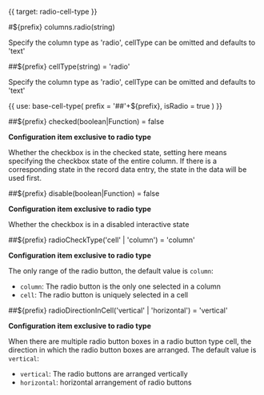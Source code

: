 {{ target: radio-cell-type }}

#${prefix} columns.radio(string)

Specify the column type as 'radio', cellType can be omitted and defaults to 'text'

##${prefix} cellType(string) = 'radio'

Specify the column type as 'radio', cellType can be omitted and defaults to 'text'

{{ use: base-cell-type(
    prefix = '##'+${prefix},
    isRadio = true
) }}

##${prefix} checked(boolean|Function) = false

**Configuration item exclusive to radio type**

Whether the checkbox is in the checked state, setting here means specifying the checkbox state of the entire column. If there is a corresponding state in the record data entry, the state in the data will be used first.

##${prefix} disable(boolean|Function) = false

**Configuration item exclusive to radio type**

Whether the checkbox is in a disabled interactive state

##${prefix} radioCheckType('cell' | 'column') = 'column'

**Configuration item exclusive to radio type**

 The only range of the radio button, the default value is `column`:

  * `column`: The radio button is the only one selected in a column
  * `cell`: The radio button is uniquely selected in a cell

##${prefix} radioDirectionInCell('vertical' | 'horizontal') = 'vertical'

**Configuration item exclusive to radio type**

When there are multiple radio button boxes in a radio button type cell, the direction in which the radio button boxes are arranged. The default value is `vertical`:

  * `vertical`: The radio buttons are arranged vertically
  * `horizontal`: horizontal arrangement of radio buttons

